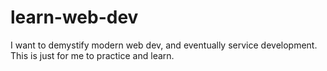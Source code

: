 # learn-web-dev
I want to demystify modern web dev, and eventually service development. This is just for me to practice and learn.
